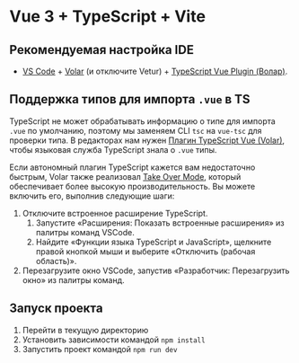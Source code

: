 # Vue 3 + TypeScript + Vite

## Рекомендуемая настройка IDE

- [VS Code](https://code.visualstudio.com/) + [Volar](https://marketplace.visualstudio.com/items?itemName=Vue.volar) (и отключите Vetur) + [TypeScript Vue Plugin (Волар)](https://marketplace.visualstudio.com/items?itemName=Vue.vscode-typescript-vue-plugin).

## Поддержка типов для импорта `.vue` в TS

TypeScript не может обрабатывать информацию о типе для импорта `.vue` по умолчанию, поэтому мы заменяем CLI `tsc` на `vue-tsc` для проверки типа. В редакторах нам нужен [Плагин TypeScript Vue (Volar)](https://marketplace.visualstudio.com/items?itemName=Vue.vscode-typescript-vue-plugin), чтобы языковая служба TypeScript знала о `.vue` типы.

Если автономный плагин TypeScript кажется вам недостаточно быстрым, Volar также реализовал [Take Over Mode](https://github.com/johnsoncodehk/volar/discussions/471#discussioncomment-1361669), который обеспечивает более высокую производительность. Вы можете включить его, выполнив следующие шаги:

1. Отключите встроенное расширение TypeScript.
   1. Запустите «Расширения: Показать встроенные расширения» из палитры команд VSCode.
   2. Найдите «Функции языка TypeScript и JavaScript», щелкните правой кнопкой мыши и выберите «Отключить (рабочая область)».
2. Перезагрузите окно VSCode, запустив «Разработчик: Перезагрузить окно» из палитры команд.

## Запуск проекта

1. Перейти в текущую директорию
2. Установить зависимости командой `npm install`
3. Запустить проект командой `npm run dev`
